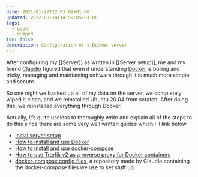 ```yaml
---
date: 2021-01-27T22:03:09+01:00
updated: 2022-03-14T14:59:05+01:00
tags:
  - geek
  - dumped
toc: false
description: Configuration of a Docker server
---
```

After configuring my [[Server]] as written in [[Server setup]], me and my friend [Claudio](https://claudiofaoro.com 'Claudio Faoro’s personal website') figured that even if understanding [Docker](https://www.docker.com 'Docker official website') is boring and tricky, managing and maintaining software through it is much more simple and secure.

So one night we backed up all of my data on the server, we completely wiped it clean, and we reinstalled Ubuntu 20.04 from scratch. After doing this, we reinstalled everything through Docker.

Actually, it’s quite useless to thoroughly write and explain all of the steps to do this since there are some very well written guides which I'll link below.

- [Initial server setup](https://www.digitalocean.com/community/tutorials/initial-server-setup-with-ubuntu-20-04 'Initial Server Setup with Ubuntu 20.04')
- [How to install and use Docker](https://www.digitalocean.com/community/tutorials/how-to-install-and-use-docker-on-ubuntu-20-04 'How to install and use Docker on Ubuntu 20.04')
- [How to install and use docker-compose](https://www.digitalocean.com/community/tutorials/how-to-install-and-use-docker-compose-on-ubuntu-20-04 'How to install and use docker-compose on Ubuntu 20.04')
- [How to use Træfik v2 as a reverse proxy for Docker containers](https://www.digitalocean.com/community/tutorials/how-to-use-traefik-v2-as-a-reverse-proxy-for-docker-containers-on-ubuntu-20-04 'How to use Træfik v2 as a reverse proxy for Docker containers on Ubuntu 20.04')
- [docker-compose config files](https://github.com/claudiofaoro/my-docker-containers 'my-docker-containers by Claudio Faoro on GitHub'), a repository made by Claudio containing the docker-compose files we use to set stuff up.
